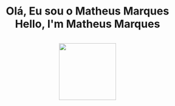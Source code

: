<h1 align="center">
  Olá, Eu sou o Matheus Marques<br>  Hello, I'm Matheus Marques<br><br>
 <img src="https://media.giphy.com/media/26xBwdIuRJiAIqHwA/giphy.gif" width="150">
</h1>
